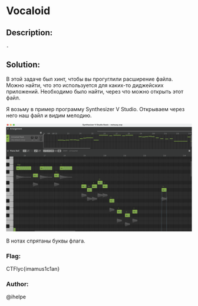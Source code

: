 # Vocaloid

## Description: 
```
-
```

## Solution:
В этой задаче был хинт, чтобы вы прогуглили расширение файла.
Можно найти, что это используется для каких-то диджейских приложений. Необходимо было найти, через что можно открыть этот файл. 

Я возьму в пример программу Synthesizer V Studio.
Открываем через него наш файл и видим мелодию. 

![Alt text](<Снимок экрана 2023-10-22 в 22.31.38.png>)

В нотах спрятаны буквы флага.

### Flag:
CTFlyc{imamus1c1an}
### Author:
@ihelpe